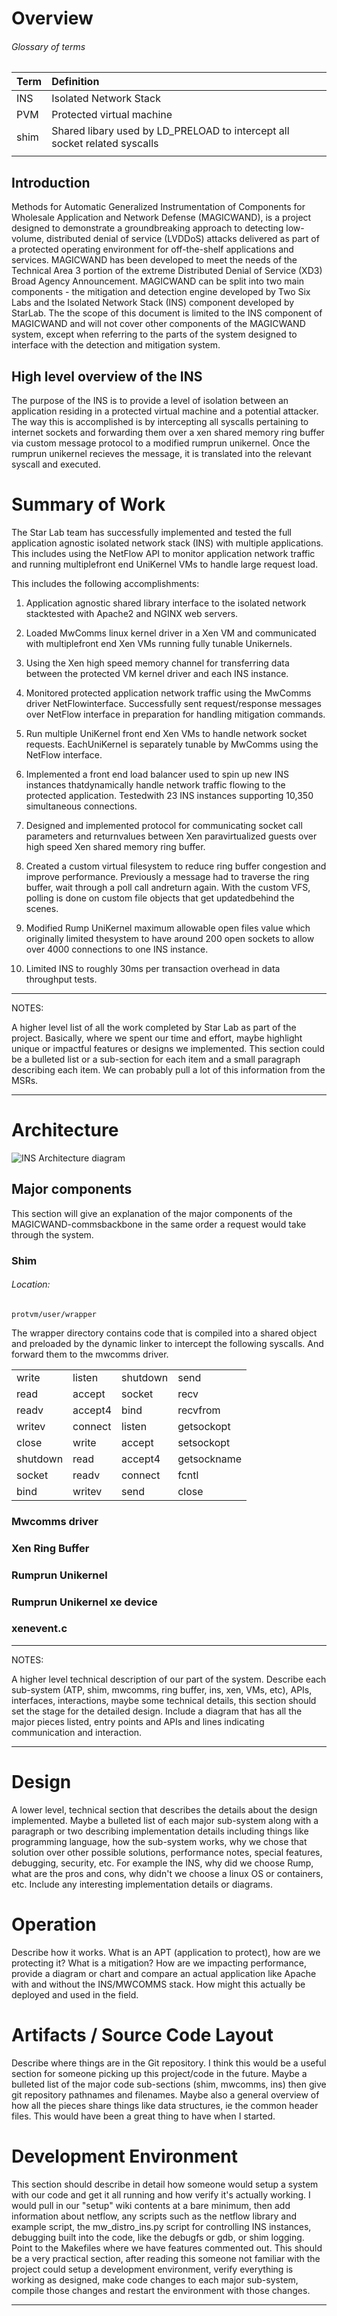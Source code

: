 Overview
========

###### Glossary of terms

| Term | Definition                                                                |
|:-----|:--------------------------------------------------------------------------|
| INS  | Isolated Network Stack                                                    |
| PVM  | Protected virtual machine                                                 |
| shim | Shared libary used by LD_PRELOAD to intercept all socket related syscalls |
|      |                                                                           |


Introduction
------------
Methods for Automatic Generalized Instrumentation of Components for Wholesale Application and Network Defense (MAGICWAND), is a project designed to demonstrate a groundbreaking approach to detecting low-volume, distributed denial of service (LVDDoS) attacks delivered as part of a protected operating environment for off-the-shelf applications and services. MAGICWAND has been developed to meet the needs of the Technical Area 3 portion of the extreme Distributed Denial of Service (XD3) Broad Agency Announcement.  MAGICWAND can be split into two main components - the mitigation and detection engine developed by Two Six Labs and the Isolated Network Stack (INS) component developed by StarLab.  The the scope of this document is limited to the INS component of MAGICWAND and will not cover other components of the MAGICWAND system, except when referring to the parts of the system designed to interface with the detection and mitigation system.  

High level overview of the INS
---------------------------------
The purpose of the INS is to provide a level of isolation between an application residing in a protected virtual machine and a potential attacker.  The way this is accomplished is by intercepting all syscalls pertaining to internet sockets and forwarding them over a xen shared memory ring buffer via custom message protocol to a modified rumprun unikernel.  Once the rumprun unikernel recieves the message, it is translated into the relevant syscall and executed.  


Summary of Work
===============

The Star Lab team has successfully implemented and tested the full application agnostic isolated network stack (INS) with multiple applications. This includes using the NetFlow API to monitor application network traffic and running multiplefront end UniKernel VMs to handle large request load.  


This includes the following accomplishments:  

1.  Application agnostic shared library interface to the isolated network stacktested with Apache2 and NGINX web servers.

2. Loaded MwComms linux kernel driver in a Xen VM and communicated with multiplefront end Xen VMs running fully tunable Unikernels.

3. Using the Xen high speed memory channel for transferring data between the protected VM kernel driver and each INS instance.

4. Monitored protected application network traffic using the MwComms driver NetFlowinterface. Successfully sent request/response  messages over NetFlow interface in preparation for handling mitigation commands.

5. Run multiple UniKernel front end Xen VMs to handle network socket requests. EachUniKernel is separately tunable by MwComms using the NetFlow interface.

6. Implemented a front end load balancer used to spin up new INS instances thatdynamically handle network traffic flowing to the protected application. Testedwith 23 INS instances supporting 10,350 simultaneous connections.

7. Designed and implemented protocol for communicating socket call parameters and returnvalues between Xen paravirtualized guests over high speed Xen shared memory ring buffer.

8. Created a custom virtual filesystem to reduce ring buffer congestion and improve performance.
Previously a message had to traverse the ring buffer, wait through a poll call andreturn again. With the custom VFS, polling is done on custom file objects that get updatedbehind the scenes.

9. Modified Rump UniKernel maximum allowable open files value which originally limited thesystem to have around 200 open sockets to allow over 4000 connections to one INS instance.

10. Limited INS to roughly 30ms per transaction overhead in data throughput tests.

***
NOTES:

A higher level list of all the work completed by Star Lab as part of the project.
Basically, where we spent our time and effort, maybe highlight unique or impactful
features or designs we implemented. This section could be a bulleted list or a
sub-section for each item and a small paragraph describing each item. We can probably
pull a lot of this information from the MSRs.

***

Architecture
============

![INS Architecture diagram](./report/ins_diagram.png)

## Major components

This section will give an explanation of the major components of the MAGICWAND-commsbackbone in the same order a request would take through the system.

### Shim 

###### Location:
```
protvm/user/wrapper
```
The wrapper directory contains code that is compiled into a shared object and preloaded by the dynamic linker to intercept the following syscalls.  And forward them to the mwcomms driver.


|          |         |          |             |
|:---------|---------|----------|:------------|
| write    | listen  | shutdown | send        |
| read     | accept  | socket   | recv        |
| readv    | accept4 | bind     | recvfrom    |
| writev   | connect | listen   | getsockopt  |
| close    | write   | accept   | setsockopt  |
| shutdown | read    | accept4  | getsockname |
| socket   | readv   | connect  | fcntl       |
| bind     | writev  | send     | close       |


### Mwcomms driver

### Xen Ring Buffer

### Rumprun Unikernel

### Rumprun Unikernel xe device

### xenevent.c


***

NOTES:

A higher level technical description of our part of the system. Describe each sub-system
(ATP, shim, mwcomms, ring buffer, ins, xen, VMs, etc), APIs, interfaces, interactions, maybe some
technical details, this section should set the stage for the detailed design. Include a diagram
that has all the major pieces listed, entry points and APIs and lines indicating communication
and interaction.

***

Design
======

A lower level, technical section that describes the details about the design implemented.
Maybe a bulleted list of each major sub-system along with a paragraph or two describing
implementation details including things like programming language, how the sub-system works,
why we chose that solution over other possible solutions, performance notes, special features,
debugging, security, etc. For example the INS, why did we choose Rump, what are the pros and
cons, why didn't we choose a linux OS or containers, etc. Include any interesting implementation
details or diagrams.


Operation
=========

Describe how it works. What is an APT (application to protect), how are we protecting it?
What is a mitigation? How are we impacting performance, provide a diagram or chart and compare
an actual application like Apache with and without the INS/MWCOMMS stack. How might this actually
be deployed and used in the field.


Artifacts / Source Code Layout
==============================

Describe where things are in the Git repository. I think this would be a useful section for
someone picking up this project/code in the future. Maybe a bulleted list of the major code
sub-sections (shim, mwcomms, ins) then give git repository pathnames and filenames. Maybe also
a general overview of how all the pieces share things like data structures, ie the common header
files. This would have been a great thing to have when I started.

Development Environment
=======================

This section should describe in detail how someone would setup a system with our code and get it all
running and how verify it's actually working. I would pull in our "setup" wiki contents at a bare
minimum, then add information about netflow, any scripts such as the netflow library and example
script, the mw_distro_ins.py script for controlling INS instances, debugging built into the code, like
the debugfs or gdb, or shim logging. Point to the Makefiles where we have features commented out. This
should be a very practical section, after reading this someone not familiar with the project could setup
a development environment, verify everything is working as designed, make code changes to each major
sub-system, compile those changes and restart the environment with those changes.

---------------------------------------------------------------------------
